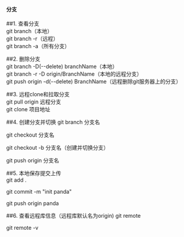 #### 分支

##1. 查看分支<br />
git branch（本地）<br />
git branch -r（远程）<br />
git branch -a（所有分支）

##2. 删除分支<br />
git branch -D(--delete) branchName（本地）<br />
git branch -r -D origin/BranchName（本地的远程分支）<br />
git push origin -d(--delete) BranchName（远程删除git服务器上的分支）<br />

##3. 远程clone和拉取分支<br />
git pull origin 远程分支<br />
git clone 项目地址

##4. 创建分支并切换
git branch 分支名

git checkout 分支名

git checkout -b 分支名（创建并切换分支）

git push origin 分支名


##5. 本地保存提交上传<br />
git add .

git commit -m "init panda"

git push origin panda

##6. 查看远程库信息（远程库默认名为origin)
git remote

git remote -v

